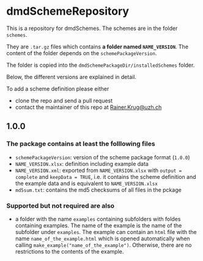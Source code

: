 # dmdSchemeRepository
This is a repository for dmdSchemes. The schemes are in the folder `schemes`.

They are `.tar.gz` files which contains **a folder named  `NAME_VERSION`**. The content of the folder depends on the `schemePackageVersion`.

The folder is copied into the `dmdSchemePackageDir/installedSchemes` folder.

Below, the different versions are explained in detail.

To add a scheme definition please either
- clone the repo and send a pull request
- contact the maintainer of this repo at Rainer.Krug@uzh.ch

## **1.0.0**

### The package contains at least the folllowing files

- `schemePackageVersion`: version of the scheme package format (`1.0.0`)
- `NAME_VERSION.xlsx`: definition including example data
- `NAME_VERSION.xml`: exported from `NAME_VERSION.xlsx` with `output = complete` and `keepData = TRUE`, i.e. it contains the scheme definition and the example data and is equivalent to `NAME_VERSION.xlsx`
- `md5sum.txt`: contains the md5 checksums of all files in the pckage

### Supported but not required are also

- a folder with the name `examples` containing subfolders with foldes containing examples. The name of the example is the name of the subfolder under `examples`. The example can contain an `html` file with the name `name_of_the_example.html` which is opened automatically when calling `make_example("name_of_the_example")`. Otherwise, there are no restrictions to the contents of the example.
